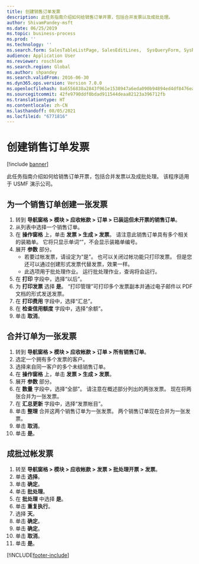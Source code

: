 ```yaml
---
title: 创建销售订单发票
description: 此任务指南介绍如何给销售订单开票，包括合并发票以及成批处理。
author: ShivamPandey-msft
ms.date: 06/25/2019
ms.topic: business-process
ms.prod: ''
ms.technology: ''
ms.search.form: SalesTableListPage, SalesEditLines,  SysQueryForm, SysRecurrence
audience: Application User
ms.reviewer: roschlom
ms.search.region: Global
ms.author: shpandey
ms.search.validFrom: 2016-06-30
ms.dyn365.ops.version: Version 7.0.0
ms.openlocfilehash: 8a6556838a2843f961e1538947a6eda090b94894ed4df8476ea60abeda8056b6
ms.sourcegitcommit: 42fe9790ddf0bdad911544deaa82123a396712fb
ms.translationtype: HT
ms.contentlocale: zh-CN
ms.lasthandoff: 08/05/2021
ms.locfileid: "6771816"
---
```

# <a name="create-sales-order-invoices"></a>创建销售订单发票

[!include [banner](../../includes/banner.md)]

此任务指南介绍如何给销售订单开票，包括合并发票以及成批处理。 该程序适用于 USMF 演示公司。


## <a name="create-an-invoice-from-a-sales-order"></a>为一个销售订单创建一张发票
1. 转到 **导航窗格 > 模块 > 应收帐款 > 订单 > 已装运但未开票的销售订单**。
2. 从列表中选择一个销售订单。 
3. 在 **操作窗格** 上，单击 **发票 > 生成 > 发票**。 请注意此销售订单具有多个相关的装箱单。 它将只显示单词“<multiple>”，不会显示装箱单编号。  
4. 展开 **参数** 部分。
    - 若要过帐发票，请设定为“是”。 也可以关闭过帐功能只打印发票。 但是您还可以通过创建形式发票代替发票，效果一样。  
    - 此选项用于批处理作业。 运行批处理作业，查询将会运行。
5. 在 **打印** 字段中，选择“以后”。
6. 为 **打印发票** 选择 **是**。 “打印管理”可打印多个发票副本并通过电子邮件以 PDF 文档的形式发送发票。  
7. 在 **打印费用** 字段中，选择“汇总”。
8. 在 **检查信用额度** 字段中，选择“余额”。
9. 单击 **取消**。

## <a name="combine-orders-into-a-single-invoice"></a>合并订单为一张发票
1. 转到 **导航窗格 > 模块 > 应收帐款 > 订单 > 所有销售订单**。
2. 选定一个拥有多个发票的客户。
3. 选择来自同一客户的多个未结销售订单。
4. 在 **操作窗格** 上，单击 **发票 > 生成 > 发票**。
5. 展开 **参数** 部分。
6. 在 **数量** 字段中，选择“全部”。 请注意在概述部分列出的两张发票。 现在将两张合并为一张发票。  
7. 在 **汇总更新** 字段中，选择“发票帐目”。
8. 单击 **整理** 合并这两个销售订单为一张发票。 两个销售订单现在合并为一张发票。   
9. 单击 **取消**。
10. 单击 **是**。

## <a name="post-invoices-in-a-batch"></a>成批过帐发票
1. 转至 **导航窗格 > 模块 > 应收帐款 > 发票 > 批处理开票 > 发票**。
2. 单击 **选择**。
3. 单击 **确定**。
4. 单击 **批处理**。
5. 在 **批处理** 中选择 **是**。
6. 单击 **重复执行**。
7. 选择 **天**。
8. 单击 **确定**。
9. 单击 **确定**。
10. 单击 **取消**。
11. 单击 **是**。



[!INCLUDE[footer-include](../../../includes/footer-banner.md)]